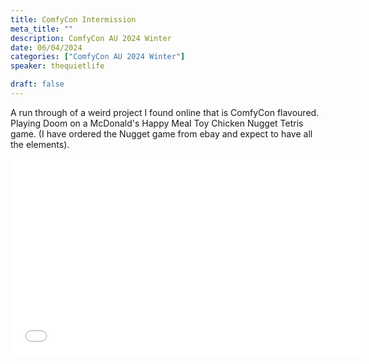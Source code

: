 ```yaml
---
title: ComfyCon Intermission
meta_title: ""
description: ComfyCon AU 2024 Winter
date: 06/04/2024
categories: ["ComfyCon AU 2024 Winter"]
speaker: thequietlife

draft: false
---
```

A run through of a weird project I found online that is ComfyCon flavoured. Playing Doom on a McDonald's Happy Meal Toy Chicken Nugget Tetris game. (I have ordered the Nugget game from ebay and expect to have all the elements).

<iframe width="560" height="315" src="None" title="YouTube video player" frameborder="0" allow="accelerometer; autoplay; clipboard-write; encrypted-media; gyroscope; picture-in-picture; web-share" allowfullscreen></iframe>